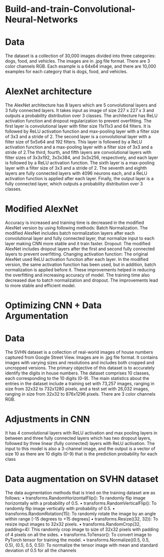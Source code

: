 # Build-and-train-Convolutional-Neural-Networks

# Data 
The dataset is a collection of 30,000 images divided into three categories: dogs, 
food, and vehicles. The images are in .jpg file format. There are 3 color channels RGB. Each 
example is a 64x64 image, and there are 10,000 examples for each category that is dogs, food,
and vehicles.

# AlexNet architecture
The AlexNet architecture has 8 layers which are 5 convolutional layers and 3 fully connected layers. 
It takes input as image of size 227 x 227 x 3 and outputs a probability distribution over 3 classes. 
The architecture has ReLU activation function and dropout regularization to prevent overfitting.
The first layer is convolutional layer with filter size 11x11x3 and 64 filters. It is followed 
by ReLU activation function and max-pooling layer with a filter size of 3x3 and a stride 
of 2. The second layer is a convolutional layer with a filter size of 5x5x64 and 192 filters. 
This layer is followed by a ReLU activation function and a max-pooling layer with a 
filter size of 3x3 and a stride of 2.The third, fourth, and fifth layers are convolutional 
layers with filter sizes of 3x3x192, 3x3x384, and 3x3x256, respectively, and each layer is 
followed by a ReLU activation function.
The sixth layer is a max-pooling layer with a filter size of 3x3 and a stride of 2. The 
seventh and eighth layers are fully connected layers with 4096 neurons each, and a ReLU 
activation function is applied after each layer. Finally, the output layer is a fully 
connected layer, which outputs a probability distribution over 3 classes.

# Modified AlexNet
Accuracy is increased and training time is decreased in  the modified AlexNet version by using following methods:
Batch Normalization.
The modified AlexNet includes batch normalization layers after each convolutional layer and fully connected layer, that normalize
input to each layer making CNN more stable and it train faster. 
Dropout: The modified AlexNet includes dropout layers after the first and second fully connected layers to prevent 
overfitting. 
Changing activation function: 
The original AlexNet used ReLU activation function after each layer. In the modified version, the same activation function has been used, 
but in addition, batch normalization is applied before it.
These improvements helped in reducing the overfitting and increasing accuracy of model. 
The training time also decreased due to batch normalization and dropout. The improvements 
lead to more stable and efficient model.

# Optimizing CNN + Data Argumentation

# Data 
The SVHN dataset is a collection of real-world images of house numbers captured 
from Google Street View. Images are in .jpg file format. It contains images with varying sizes 
and resolutions and includes both cropped and uncropped versions. The primary objective of this 
dataset is to accurately identify the digits in house numbers.
The dataset comprises 10 classes, each corresponding to the 10 digits (0-9). 
The main statistics about the entries in the dataset include a training set with 73,257 images, 
ranging in size from 32x32 to 732x1280 pixels, and a test set with 26,032 images, ranging in size 
from 32x32 to 876x1296 pixels. There are 3 color channels RGB.

# Adjustments in CNN
It has 4 convolutional layers with ReLU 
activation and max pooling layers in between and three fully connected layers which has two 
dropout layers, followed by three linear (fully connected) layers with ReLU activation. The input 
to this model is also a 3-channel image, and the output is a vector of size 10 as there are 10 digits 
(0-9) that is the prediction probability for each class

# Data augmentation on SVHN dataset
The data augmentation methods that is tried on the training dataset are as follows:
• transforms.RandomHorizontalFlip(): To randomly flip image horizontally with 
a probability of 0.5.
• transforms.RandomVerticalFlip(): To randomly flip image vertically with probability of 
0.5.
• transforms.RandomRotation(15): To randomly rotate the image by an angle within range 
[-15 degrees to +15 degrees]
• transforms.Resize((32, 32)): To resize input images to 32x32 pixels.
• transforms.RandomCrop(32, padding=4): This randomly crop image to size of 32x32 
pixels with padding of 4 pixels on all the sides.
• transforms.ToTensor(): To convert image to PyTorch tensor for training the model.
• transforms.Normalize((0.5, 0.5, 0.5), (0.5, 0.5, 0.5)): To normalize the tensor image with 
mean and standard deviation of 0.5 for all the channels

